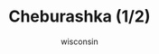---
media: "images/rounds/round_4_2/cheburashka_1.png"
media_type: image
title: Cheburashka (1/2)
author: wisconsin
desc: <i>"It matters not where one comes from, only kindness does."</i> - Cheburashka
---